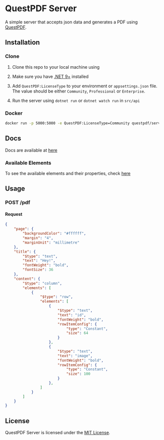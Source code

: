 # QuestPDF Server

A simple server that accepts json data and generates a PDF using [QuestPDF](https://github.com/QuestPDF/QuestPDF).

## Installation

### Clone

1. Clone this repo to your local machine using

2. Make sure you have [.NET 9+](https://dotnet.microsoft.com/download/dotnet/9.0) installed

3. Add `QuestPDF:LicenseType` to your environment or `appsettings.json` file. The value should be either `Community`, `Professional` or `Enterprise`.

4. Run the server using `dotnet run` or `dotnet watch run` in `src/api`

### Docker

```bash
docker run -p 5000:5000 -e QuestPDF:LicenseType=Community questpdf/server
```

## Docs

Docs are available at [here](./docs/README.md)

### Available Elements

To see the available elements and their properties, check [here](./docs/elements/README.md)

## Usage

### POST /pdf

#### Request

```json
{
    "page": {
        "backgroundColor": "#ffffff",
        "margin": "4",
        "marginUnit": "millimetre"
    },
    "title": {
        "$type": "text",
        "text": "Hey!",
        "fontWeight": "bold",
        "fontSize": 36
    },
    "content": {
        "$type": "column",
        "elements": [
            {
                "$type": "row",
                "elements": [
                    {
                        "$type": "text",
                        "text": "id",
                        "fontWeight": "bold",
                        "rowItemConfig": {
                            "type": "Constant",
                            "size": 64
                        }
                    },
                    {
                        "$type": "text",
                        "text": "image",
                        "fontWeight": "bold",
                        "rowItemConfig": {
                            "type": "Constant",
                            "size": 100
                        }
                    },
                ]
            }
        ]
    }
}
```

## License

QuestPDF Server is licensed under the [MIT License](/LICENSE).
